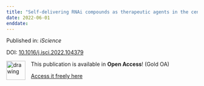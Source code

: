 ```yaml
---
title: "Self-delivering RNAi compounds as therapeutic agents in the central nervous system to enhance axonal regeneration after injury"
date: 2022-06-01
enddate:
---
```


Published in: *iScience*

DOI: [10.1016/j.isci.2022.104379](https://doi.org/10.1016/j.isci.2022.104379)

<img src="https://upload.wikimedia.org/wikipedia/commons/thumb/7/77/Open_Access_logo_PLoS_transparent.svg/800px-Open_Access_logo_PLoS_transparent.svg.png" alt="drawing" width="50" align="left"/> &nbsp;&nbsp;&nbsp;This publication is available in **Open Access**! (Gold OA)

&nbsp;&nbsp;&nbsp;<a href="http://www.cell.com/article/S2589004222006502/pdf">Access it freely here</a>

